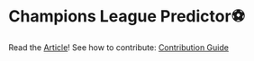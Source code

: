 # Champions League Predictor⚽

Read the [Article](https://medium.com/@steventohme59/i-know-who-will-win-the-2023-2024-champions-league-86fdaca50a82)! 
See how to contribute: [Contribution Guide](CONTRIBUTING.md)
